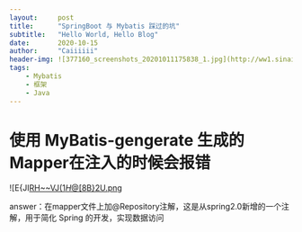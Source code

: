 ```yaml
---
layout:     post
title:      "SpringBoot 与 Mybatis 踩过的坑"
subtitle:   "Hello World, Hello Blog"
date:       2020-10-15
author:     "Caiiiiii"
header-img: ![377160_screenshots_20201011175838_1.jpg](http://ww1.sinaimg.cn/large/bfd348c6gy1gjq1053d5gj21hc0mkqna.jpg)
tags:
    - Mybatis
    - 框架
    - Java  
---
```


# 使用 MyBatis-gengerate 生成的Mapper在注入的时候会报错

![E{JI[RH~~VJ(1$H@[8$B}2U.png](http://ww1.sinaimg.cn/large/bfd348c6gy1gjq13ea5i5j20jo02paa3.jpg)

answer：在mapper文件上加@Repository注解，这是从spring2.0新增的一个注解，用于简化 Spring 的开发，实现数据访问 